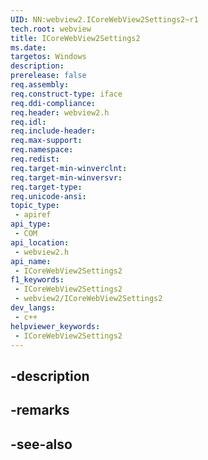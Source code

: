 ```yaml
---
UID: NN:webview2.ICoreWebView2Settings2~r1
tech.root: webview
title: ICoreWebView2Settings2
ms.date: 
targetos: Windows
description: 
prerelease: false
req.assembly: 
req.construct-type: iface
req.ddi-compliance: 
req.header: webview2.h
req.idl: 
req.include-header: 
req.max-support: 
req.namespace: 
req.redist: 
req.target-min-winverclnt: 
req.target-min-winversvr: 
req.target-type: 
req.unicode-ansi: 
topic_type:
 - apiref
api_type:
 - COM
api_location:
 - webview2.h
api_name:
 - ICoreWebView2Settings2
f1_keywords:
 - ICoreWebView2Settings2
 - webview2/ICoreWebView2Settings2
dev_langs:
 - c++
helpviewer_keywords:
 - ICoreWebView2Settings2
---
```


## -description

## -remarks

## -see-also

